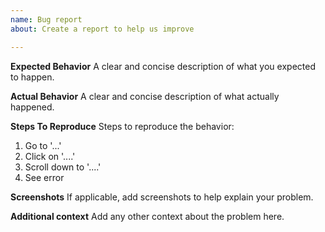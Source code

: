 ```yaml
---
name: Bug report
about: Create a report to help us improve

---
```


**Expected Behavior**
A clear and concise description of what you expected to happen.

**Actual Behavior**
A clear and concise description of what actually happened.

**Steps To Reproduce**
Steps to reproduce the behavior:
1. Go to '...'
2. Click on '....'
3. Scroll down to '....'
4. See error

**Screenshots**
If applicable, add screenshots to help explain your problem.

**Additional context**
Add any other context about the problem here.
